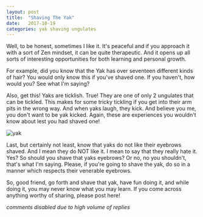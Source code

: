 ```yaml
---
layout: post
title:  "Shaving The Yak"
date:   2017-10-19
categories: yak shaving ungulates
---
```


Well, to be honest, sometimes I like it.  It's peaceful and if you approach it with a sort of Zen mindset, it can be quite therapeutic.  And it opens up all sorts of interesting opportunities for both learning and personal growth.

For example, did you know that the Yak has over seventeen different kinds of hair?   You would only know this if you've shaved one.  If you haven't, how would you?  See what I'm saying?  

Also, get this! Yaks are ticklish.  True!  They are one of only 2 ungulates that can be tickled.  This makes for some tricky tickling if you get into their arm pits in the wrong way.  And when yaks laugh, they kick.  And believe you me, you don't want to be yak kicked.  Again, these are experiences you wouldn't know about lest you had shaved one!  

![yak](https://upload.wikimedia.org/wikipedia/commons/thumb/0/0e/Bos_grunniens_at_Letdar_on_Annapurna_Circuit.jpg/1280px-Bos_grunniens_at_Letdar_on_Annapurna_Circuit.jpg)

Last, but certainly not least, know that yaks do not like their eyebrows shaved.  And I mean they do NOT like it.  I mean to say that they really hate it.  Yes?  So should you shave that yaks eyebrows?  Or no, no you shouldn't, that's what I'm saying.  Please, if you're going to shave the yak, do so in a manner which respects their venerable eyebrows.

So, good friend, go forth and shave that yak, have fun doing it, and while doing it, you may never know what you may learn.  If you come across anything worthy of sharing, please post here!

*comments disabled due to high volume of replies*